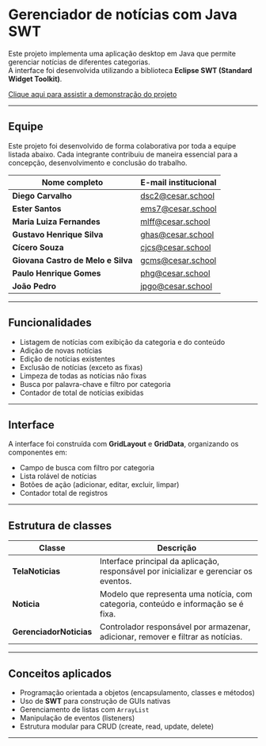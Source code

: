 # Gerenciador de notícias com Java SWT

Este projeto implementa uma aplicação desktop em Java que permite gerenciar notícias de diferentes categorias.  
A interface foi desenvolvida utilizando a biblioteca **Eclipse SWT (Standard Widget Toolkit)**.

[Clique aqui para assistir a demonstração do projeto](https://github.com/SEU_USUARIO/SEU_REPOSITORIO/blob/main/NOME_DO_VIDEO.mp4)

---

## Equipe

Este projeto foi desenvolvido de forma colaborativa por toda a equipe listada abaixo.
Cada integrante contribuiu de maneira essencial para a concepção, desenvolvimento e conclusão do trabalho.

| Nome completo                      | E-mail institucional                          |
| ---------------------------------- | --------------------------------------------- |
| **Diego Carvalho**                 | [dsc2@cesar.school](mailto:dsc2@cesar.school) |
| **Ester Santos**                   | [ems7@cesar.school](mailto:ems7@cesar.school) |
| **Maria Luiza Fernandes**          | [mlff@cesar.school](mailto:mlff@cesar.school) |
| **Gustavo Henrique Silva**         | [ghas@cesar.school](mailto:ghas@cesar.school) |
| **Cícero Souza**                   | [cjcs@cesar.school](mailto:cjcs@cesar.school) |
| **Giovana Castro de Melo e Silva** | [gcms@cesar.school](mailto:gcms@cesar.school) |
| **Paulo Henrique Gomes**           | [phg@cesar.school](mailto:phg@cesar.school)   |
| **João Pedro**                     | [jpgo@cesar.school](mailto:jpgo@cesar.school) |

---

## Funcionalidades

- Listagem de notícias com exibição da categoria e do conteúdo  
- Adição de novas notícias  
- Edição de notícias existentes  
- Exclusão de notícias (exceto as fixas)  
- Limpeza de todas as notícias não fixas  
- Busca por palavra-chave e filtro por categoria  
- Contador de total de notícias exibidas

---

## Interface

A interface foi construída com **GridLayout** e **GridData**, organizando os componentes em:

- Campo de busca com filtro por categoria  
- Lista rolável de notícias  
- Botões de ação (adicionar, editar, excluir, limpar)
- Contador total de registros

---

## Estrutura de classes

| Classe | Descrição |
|--------|------------|
| **TelaNoticias** | Interface principal da aplicação, responsável por inicializar e gerenciar os eventos. |
| **Noticia** | Modelo que representa uma notícia, com categoria, conteúdo e informação se é fixa. |
| **GerenciadorNoticias** | Controlador responsável por armazenar, adicionar, remover e filtrar as notícias. |

---

## Conceitos aplicados

- Programação orientada a objetos (encapsulamento, classes e métodos)  
- Uso de **SWT** para construção de GUIs nativas  
- Gerenciamento de listas com `ArrayList`
- Manipulação de eventos (listeners)  
- Estrutura modular para CRUD (create, read, update, delete)

---


